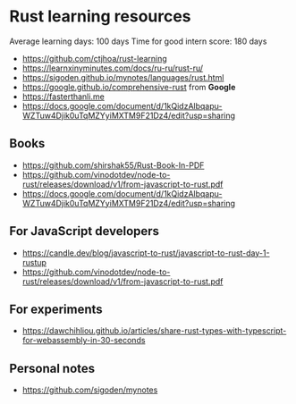 # Rust learning resources

Average learning days: 100 days
Time for good intern score: 180 days

- <https://github.com/ctjhoa/rust-learning>
- <https://learnxinyminutes.com/docs/ru-ru/rust-ru/>
- <https://sigoden.github.io/mynotes/languages/rust.html>
- <https://google.github.io/comprehensive-rust> from **Google**
- <https://fasterthanli.me>
- <https://docs.google.com/document/d/1kQidzAlbqapu-WZTuw4Djik0uTqMZYyiMXTM9F21Dz4/edit?usp=sharing>

## Books

- <https://github.com/shirshak55/Rust-Book-In-PDF>
- <https://github.com/vinodotdev/node-to-rust/releases/download/v1/from-javascript-to-rust.pdf>
- <https://docs.google.com/document/d/1kQidzAlbqapu-WZTuw4Djik0uTqMZYyiMXTM9F21Dz4/edit?usp=sharing>

## For JavaScript developers

- <https://candle.dev/blog/javascript-to-rust/javascript-to-rust-day-1-rustup>
- <https://github.com/vinodotdev/node-to-rust/releases/download/v1/from-javascript-to-rust.pdf>

## For experiments

- <https://dawchihliou.github.io/articles/share-rust-types-with-typescript-for-webassembly-in-30-seconds>

## Personal notes

- <https://github.com/sigoden/mynotes>

